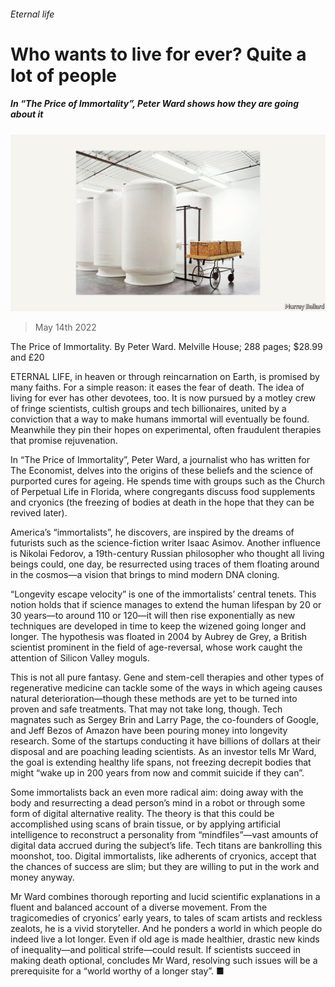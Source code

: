 ###### Eternal life

# Who wants to live for ever? Quite a lot of people 

##### In “The Price of Immortality”, Peter Ward shows how they are going about it 

![image](images/20220514_cup005.jpg) 

> May 14th 2022 

The Price of Immortality. By Peter Ward. Melville House; 288 pages; $28.99 and £20

ETERNAL LIFE, in heaven or through reincarnation on Earth, is promised by many faiths. For a simple reason: it eases the fear of death. The idea of living for ever has other devotees, too. It is now pursued by a motley crew of fringe scientists, cultish groups and tech billionaires, united by a conviction that a way to make humans immortal will eventually be found. Meanwhile they pin their hopes on experimental, often fraudulent therapies that promise rejuvenation.


In “The Price of Immortality”, Peter Ward, a journalist who has written for The Economist, delves into the origins of these beliefs and the science of purported cures for ageing. He spends time with groups such as the Church of Perpetual Life in Florida, where congregants discuss food supplements and cryonics (the freezing of bodies at death in the hope that they can be revived later).

America’s “immortalists”, he discovers, are inspired by the dreams of futurists such as the science-fiction writer Isaac Asimov. Another influence is Nikolai Fedorov, a 19th-century Russian philosopher who thought all living beings could, one day, be resurrected using traces of them floating around in the cosmos—a vision that brings to mind modern DNA cloning.

“Longevity escape velocity” is one of the immortalists’ central tenets. This notion holds that if science manages to extend the human lifespan by 20 or 30 years—to around 110 or 120—it will then rise exponentially as new techniques are developed in time to keep the wizened going longer and longer. The hypothesis was floated in 2004 by Aubrey de Grey, a British scientist prominent in the field of age-reversal, whose work caught the attention of Silicon Valley moguls.

This is not all pure fantasy. Gene and stem-cell therapies and other types of regenerative medicine can tackle some of the ways in which ageing causes natural deterioration—though these methods are yet to be turned into proven and safe treatments. That may not take long, though. Tech magnates such as Sergey Brin and Larry Page, the co-founders of Google, and Jeff Bezos of Amazon have been pouring money into longevity research. Some of the startups conducting it have billions of dollars at their disposal and are poaching leading scientists. As an investor tells Mr Ward, the goal is extending healthy life spans, not freezing decrepit bodies that might “wake up in 200 years from now and commit suicide if they can”.

Some immortalists back an even more radical aim: doing away with the body and resurrecting a dead person’s mind in a robot or through some form of digital alternative reality. The theory is that this could be accomplished using scans of brain tissue, or by applying artificial intelligence to reconstruct a personality from “mindfiles”—vast amounts of digital data accrued during the subject’s life. Tech titans are bankrolling this moonshot, too. Digital immortalists, like adherents of cryonics, accept that the chances of success are slim; but they are willing to put in the work and money anyway.

Mr Ward combines thorough reporting and lucid scientific explanations in a fluent and balanced account of a diverse movement. From the tragicomedies of cryonics’ early years, to tales of scam artists and reckless zealots, he is a vivid storyteller. And he ponders a world in which people do indeed live a lot longer. Even if old age is made healthier, drastic new kinds of inequality—and political strife—could result. If scientists succeed in making death optional, concludes Mr Ward, resolving such issues will be a prerequisite for a “world worthy of a longer stay”. ■

